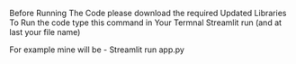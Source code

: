 Before Running The Code please download the required Updated Libraries
To Run the code type this command in Your Termnal 
Streamlit run (and at last your file name) 

For example mine will be - Streamlit run app.py
